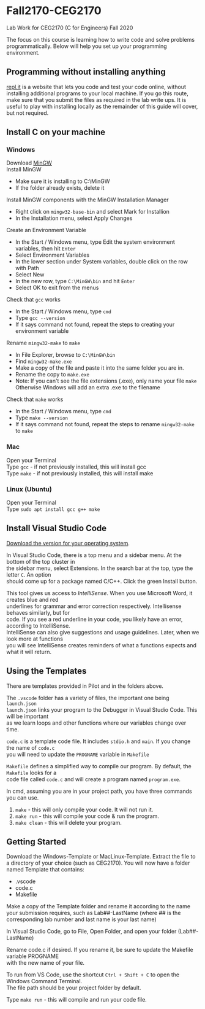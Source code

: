 # Fall2170-CEG2170
Lab Work for CEG2170 (C for Engineers) Fall 2020

The focus on this course is learning how to write code and solve problems programmatically.  Below will help you set up your programming environment.  

## Programming without installing anything
[repl.it](repl.it) is a website that lets you code and test your code online, without installing additional programs to your local machine.  If you go this route, make sure that you submit the files as required in the lab write ups.  It is useful to play with installing locally as the remainder of this guide will cover, but not required.

## Install C on your machine

### Windows
Download [MinGW](https://osdn.net/projects/mingw/downloads/68260/mingw-get-setup.exe/)  
Install MinGW 
* Make sure it is installing to C:\MinGW
* If the folder already exists, delete it

Install MinGW components with the MinGW Installation Manager
* Right click on `mingw32-base-bin` and select Mark for Installion
* In the Installation menu, select Apply Changes

Create an Environment Variable
* In the Start / Windows menu, type Edit the system environment variables, then hit `Enter`
* Select Environment Variables
* In the lower section under System variables, double click on the row with Path
* Select New
* In the new row, type `C:\MinGW\bin` and hit `Enter`
* Select OK to exit from the menus

Check that `gcc` works
* In the Start / Windows menu, type `cmd`
* Type `gcc --version`
* If it says command not found, repeat the steps to creating your environment variable

Rename `mingw32-make` to `make`
* In File Explorer, browse to `C:\MinGW\bin`
* Find `mingw32-make.exe`
* Make a copy of the file and paste it into the same folder you are in.
* Rename the copy to `make.exe`
* Note: If you can't see the file extensions (.exe), only name your file `make`  
  Otherwise Windows will add an extra .exe to the filename  

Check that `make` works
* In the Start / Windows menu, type `cmd`
* Type `make --version`
* If it says command not found, repeat the steps to rename `mingw32-make` to `make`

### Mac
Open your Terminal  
Type `gcc` - if not previously installed, this will install gcc  
Type `make` - if not previously installed, this will install make

### Linux (Ubuntu)
Open your Terminal  
Type `sudo apt install gcc g++ make`

## Install Visual Studio Code
[Download the version for your operating system](https://code.visualstudio.com/download).

In Visual Studio Code, there is a top menu and a sidebar menu.  At the bottom of the top cluster in  
the sidebar menu, select Extensions.  In the search bar at the top, type the letter `C`.  An option  
should come up for a package named C/C++.  Click the green Install button.

This tool gives us access to *IntelliSense*.  When you use Microsoft Word, it creates blue and red  
underlines for grammar and error correction respectively.  Intellisense behaves similarly, but for  
code.  If you see a red underline in your code, you likely have an error, according to IntelliSense.  
IntelliSense can also give suggestions and usage guidelines.  Later, when we look more at functions  
you will see IntelliSense creates reminders of what a functions expects and what it will return.

## Using the Templates
There are templates provided in Pilot and in the folders above.  

The `.vscode` folder has a variety of files, the important one being `launch.json`  
`launch.json` links your program to the Debugger in Visual Studio Code.  This will be important  
as we learn loops and other functions where our variables change over time.

`code.c` is a template code file.  It includes `stdio.h` and `main`.  If you change the name of `code.c`  
you will need to update the `PROGNAME` variable in `Makefile`

`Makefile` defines a simplified way to compile our program.  By default, the `Makefile` looks for a  
code file called `code.c` and will create a program named `program.exe`.

In cmd, assuming you are in your project path, you have three commands you can use.
1. `make` - this will only compile your code.  It will not run it.
2. `make run` - this will compile your code & run the program.
3. `make clean` - this will delete your program.

## Getting Started

Download the Windows-Template or MacLinux-Template.  Extract the file to a directory of your choice (such as CEG2170).  You will now have a folder named Template that contains:
* .vscode
* code.c
* Makefile

Make a copy of the Template folder and rename it according to the name your submission requires, such as Lab##-LastName (where ## is the corresponding lab number and last name is your last name)

In Visual Studio Code, go to File, Open Folder, and open your folder (Lab##-LastName)

Rename code.c if desired.  If you rename it, be sure to update the Makefile variable PROGNAME  
with the new name of your file.

To run from VS Code, use the shortcut `Ctrl + Shift + C` to open the Windows Command Terminal.  
The file path should be your project folder by default.

Type `make run` - this will compile and run your code file.  

